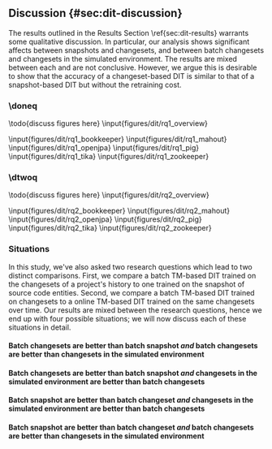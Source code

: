 ## Discussion {#sec:dit-discussion}

The results outlined in the Results Section \ref{sec:dit-results} warrants some
qualitative discussion.  In particular, our analysis shows significant affects
between snapshots and changesets, and between batch changesets and changesets
in the simulated environment.  The results are mixed between each and are not
conclusive.  However, we argue this is desirable to show that the accuracy of a
changeset-based DIT is similar to that of a snapshot-based DIT but without the
retraining cost.


### \doneq


\todo{discuss figures here}
\input{figures/dit/rq1_overview}

\input{figures/dit/rq1_bookkeeper}
\input{figures/dit/rq1_mahout}
\input{figures/dit/rq1_openjpa}
\input{figures/dit/rq1_pig}
\input{figures/dit/rq1_tika}
\input{figures/dit/rq1_zookeeper}

<!-- Changesets Snapshot Developers
-->

<!-- BookKeeper v4.3.0
max bound:	5
fancy:	False
same:	30	0.182926829268
same (ones):	17	0.103658536585
diff of 1:	61	0.371951219512
diff of 2:	20	0.121951219512
diff of 3:	41	0.25
within <=1:	61	0.371951219512
within <=5:	134	0.817073170732
within <=10:	134	0.817073170732
within <=50:	134	0.817073170732
other (>50.000000):	0	0.0
within <= 0 (1.000000%):	0	0.0
within <= 0 (5.000000%):	0	0.0
within <= 1 (10.000000%):	61	0.371951219512
within <= 3 (50.000000%):	122	0.743902439024
other > 3 (50.000000%):	12	0.0731707317073
total:	164
-->

<!-- Mahout v0.10.0
max bound:	38
fancy:	False
same:	16	0.12030075188
same (ones):	4	0.0300751879699
diff of 1:	17	0.127819548872
diff of 2:	19	0.142857142857
diff of 3:	16	0.12030075188
within <=1:	17	0.127819548872
within <=5:	67	0.503759398496
within <=10:	94	0.706766917293
within <=50:	117	0.87969924812
other (>50.000000):	0	0.0
within <= 0 (1.000000%):	0	0.0
within <= 2 (5.000000%):	36	0.270676691729
within <= 4 (10.000000%):	63	0.473684210526
within <= 19 (50.000000%):	109	0.81954887218
other > 19 (50.000000%):	8	0.0601503759398
total:	133
-->

<!-- OpenJPA v2.3.0
max bound:	26
fancy:	False
same:	22	0.160583941606
same (ones):	8	0.0583941605839
diff of 1:	27	0.197080291971
diff of 2:	10	0.0729927007299
diff of 3:	15	0.109489051095
within <=1:	27	0.197080291971
within <=5:	72	0.525547445255
within <=10:	101	0.737226277372
within <=50:	115	0.839416058394
other (>50.000000):	0	0.0
within <= 0 (1.000000%):	0	0.0
within <= 1 (5.000000%):	27	0.197080291971
within <= 3 (10.000000%):	52	0.379562043796
within <= 13 (50.000000%):	108	0.788321167883
other > 13 (50.000000%):	7	0.0510948905109
total:	137
-->

<!-- Pig v0.14.0
max bound:	28
fancy:	False
same:	22	0.0990990990991
same (ones):	3	0.0135135135135
diff of 1:	35	0.157657657658
diff of 2:	23	0.103603603604
diff of 3:	28	0.126126126126
within <=1:	35	0.157657657658
within <=5:	138	0.621621621622
within <=10:	184	0.828828828829
within <=50:	200	0.900900900901
other (>50.000000):	0	0.0
within <= 0 (1.000000%):	0	0.0
within <= 1 (5.000000%):	35	0.157657657658
within <= 3 (10.000000%):	86	0.387387387387
within <= 14 (50.000000%):	192	0.864864864865
other > 14 (50.000000%):	8	0.036036036036
total:	222
-->

<!-- Tika v1.8
max bound:	26
fancy:	False
same:	2	0.05
same (ones):	2	0.05
diff of 1:	9	0.225
diff of 2:	6	0.15
diff of 3:	8	0.2
within <=1:	9	0.225
within <=5:	29	0.725
within <=10:	35	0.875
within <=50:	38	0.95
other (>50.000000):	0	0.0
within <= 0 (1.000000%):	0	0.0
within <= 1 (5.000000%):	9	0.225
within <= 3 (10.000000%):	23	0.575
within <= 13 (50.000000%):	36	0.9
other > 13 (50.000000%):	2	0.05
total:	40
-->

<!-- ZooKeeper v3.5.0
max bound:	16
fancy:	False
same:	62	0.172701949861
same (ones):	24	0.066852367688
diff of 1:	96	0.267409470752
diff of 2:	67	0.186629526462
diff of 3:	58	0.161559888579
within <=1:	96	0.267409470752
within <=5:	276	0.768802228412
within <=10:	297	0.827298050139
within <=50:	297	0.827298050139
other (>50.000000):	0	0.0
within <= 0 (1.000000%):	0	0.0
within <= 1 (5.000000%):	96	0.267409470752
within <= 2 (10.000000%):	163	0.454038997214
within <= 8 (50.000000%):	293	0.816155988858
other > 8 (50.000000%):	4	0.0111420612813
total:	359
-->

<!--All
max bound:	38
fancy:	False
same:	154	0.145971563981
same (ones):	58	0.0549763033175
diff of 1:	245	0.232227488152
diff of 2:	145	0.137440758294
diff of 3:	166	0.157345971564
within <=1:	245	0.232227488152
within <=5:	716	0.678672985782
within <=10:	845	0.800947867299
within <=50:	901	0.854028436019
other (>50.000000):	0	0.0
within <= 0 (1.000000%):	0	0.0
within <= 2 (5.000000%):	390	0.369668246445
within <= 4 (10.000000%):	658	0.623696682464
within <= 19 (50.000000%):	890	0.843601895735
other > 19 (50.000000%):	11	0.0104265402844
total:	1055
-->

### \dtwoq


\todo{discuss figures here}
\input{figures/dit/rq2_overview}

\input{figures/dit/rq2_bookkeeper}
\input{figures/dit/rq2_mahout}
\input{figures/dit/rq2_openjpa}
\input{figures/dit/rq2_pig}
\input{figures/dit/rq2_tika}
\input{figures/dit/rq2_zookeeper}

<!-- Changesets Historical Developers
-->

<!-- BookKeeper v4.3.0
max bound:	5
fancy:	False
same:	43	0.262195121951
same (ones):	30	0.182926829268
diff of 1:	58	0.353658536585
diff of 2:	40	0.243902439024
diff of 3:	17	0.103658536585
within <=1:	58	0.353658536585
within <=5:	121	0.737804878049
within <=10:	121	0.737804878049
within <=50:	121	0.737804878049
other (>50.000000):	0	0.0
within <= 0 (1.000000%):	0	0.0
within <= 0 (5.000000%):	0	0.0
within <= 1 (10.000000%):	58	0.353658536585
within <= 3 (50.000000%):	115	0.701219512195
other > 3 (50.000000%):	6	0.0365853658537
total:	164
-->

<!-- Mahout v0.10.0
max bound:	38
fancy:	False
same:	12	0.0902255639098
same (ones):	4	0.0300751879699
diff of 1:	14	0.105263157895
diff of 2:	15	0.112781954887
diff of 3:	11	0.0827067669173
within <=1:	14	0.105263157895
within <=5:	51	0.383458646617
within <=10:	89	0.669172932331
within <=50:	121	0.90977443609
other (>50.000000):	0	0.0
within <= 0 (1.000000%):	0	0.0
within <= 2 (5.000000%):	29	0.218045112782
within <= 4 (10.000000%):	47	0.353383458647
within <= 19 (50.000000%):	110	0.827067669173
other > 19 (50.000000%):	11	0.0827067669173
total:	133
-->

<!-- OpenJPA v2.3.0
max bound:	26
fancy:	False
same:	20	0.14598540146
same (ones):	7	0.0510948905109
diff of 1:	29	0.211678832117
diff of 2:	19	0.138686131387
diff of 3:	21	0.153284671533
within <=1:	29	0.211678832117
within <=5:	88	0.642335766423
within <=10:	107	0.78102189781
within <=50:	117	0.85401459854
other (>50.000000):	0	0.0
within <= 0 (1.000000%):	0	0.0
within <= 1 (5.000000%):	29	0.211678832117
within <= 3 (10.000000%):	69	0.503649635036
within <= 13 (50.000000%):	112	0.817518248175
other > 13 (50.000000%):	5	0.036496350365
total:	137
-->

<!-- Pig v0.14.0
max bound:	28
fancy:	False
same:	20	0.0900900900901
same (ones):	2	0.00900900900901
diff of 1:	41	0.184684684685
diff of 2:	41	0.184684684685
diff of 3:	28	0.126126126126
within <=1:	41	0.184684684685
within <=5:	163	0.734234234234
within <=10:	200	0.900900900901
within <=50:	202	0.90990990991
other (>50.000000):	0	0.0
within <= 0 (1.000000%):	0	0.0
within <= 1 (5.000000%):	41	0.184684684685
within <= 3 (10.000000%):	110	0.495495495495
within <= 14 (50.000000%):	202	0.90990990991
other > 14 (50.000000%):	0	0.0
total:	222
-->

<!-- Tika v1.8
max bound:	26
fancy:	False
same:	6	0.15
same (ones):	3	0.075
diff of 1:	1	0.025
diff of 2:	8	0.2
diff of 3:	4	0.1
within <=1:	1	0.025
within <=5:	25	0.625
within <=10:	32	0.8
within <=50:	34	0.85
other (>50.000000):	0	0.0
within <= 0 (1.000000%):	0	0.0
within <= 1 (5.000000%):	1	0.025
within <= 3 (10.000000%):	13	0.325
within <= 13 (50.000000%):	32	0.8
other > 13 (50.000000%):	2	0.05
total:	40
-->

<!-- ZooKeeper v3.5.0
max bound:	16
fancy:	False
same:	65	0.181058495822
same (ones):	14	0.0389972144847
diff of 1:	84	0.233983286908
diff of 2:	71	0.197771587744
diff of 3:	47	0.130919220056
within <=1:	84	0.233983286908
within <=5:	262	0.729805013928
within <=10:	293	0.816155988858
within <=50:	294	0.818941504178
other (>50.000000):	0	0.0
within <= 0 (1.000000%):	0	0.0
within <= 1 (5.000000%):	84	0.233983286908
within <= 2 (10.000000%):	155	0.431754874652
within <= 8 (50.000000%):	291	0.810584958217
other > 8 (50.000000%):	3	0.008356545961
total:	359
-->

<!--All
max bound:	38
fancy:	False
same:	166	0.157345971564
same (ones):	60	0.0568720379147
diff of 1:	227	0.215165876777
diff of 2:	194	0.183886255924
diff of 3:	128	0.121327014218
within <=1:	227	0.215165876777
within <=5:	710	0.672985781991
within <=10:	842	0.798104265403
within <=50:	889	0.842654028436
other (>50.000000):	0	0.0
within <= 0 (1.000000%):	0	0.0
within <= 2 (5.000000%):	421	0.399052132701
within <= 4 (10.000000%):	642	0.608530805687
within <= 19 (50.000000%):	877	0.831279620853
other > 19 (50.000000%):	12	0.0113744075829
total:	1055
-->

### Situations


In this study, we've also asked two research questions which lead to two
distinct comparisons.  First, we compare a batch TM-based DIT trained on the
changesets of a project's history to one trained on the snapshot of source code
entities.  Second, we compare a batch TM-based DIT trained on changesets to a
online TM-based DIT trained on the same changesets over time.  Our results are
mixed between the research questions, hence we end up with four possible
situations; we will now discuss each of these situations in detail.


#### Batch changesets are better than batch snapshot *and* batch changesets are better than changesets in the simulated environment

#### Batch changesets are better than batch snapshot *and* changesets in the simulated environment are better than batch changesets

#### Batch snapshot are better than batch changeset *and* changesets in the simulated environment are better than batch changesets

#### Batch snapshot are better than batch changeset *and* batch changesets are better than changesets in the simulated environment

